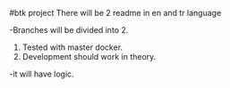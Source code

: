 #btk project
There will be 2 readme in en and tr language 

-Branches will be divided into 2. 
1. Tested with master docker. 
2. Development should work in theory. 

-it will have logic.
